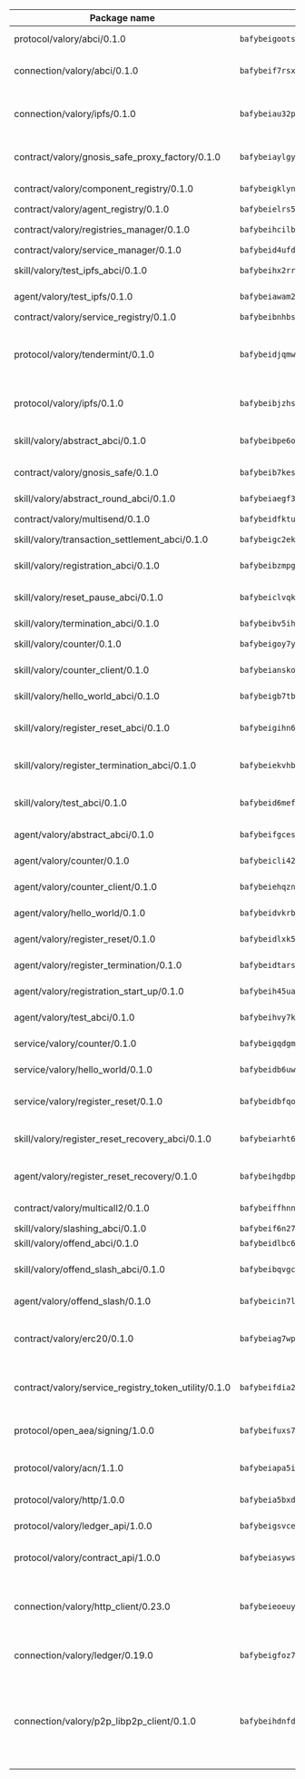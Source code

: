 | Package name                                                  | Package hash                                                  | Description                                                                                                                |
| ------------------------------------------------------------- | ------------------------------------------------------------- | -------------------------------------------------------------------------------------------------------------------------- |
| protocol/valory/abci/0.1.0                                    | `bafybeigootsvqpk6th5xpdtzanxum3earifrrezfyhylfrit7yvqdrtgpe` | A protocol for ABCI requests and responses.                                                                                |
| connection/valory/abci/0.1.0                                  | `bafybeif7rsxcw72mbzwcui3ozfaay5qnqorj5c52zedpqf56zczsxox3xe` | connection to wrap communication with an ABCI server.                                                                      |
| connection/valory/ipfs/0.1.0                                  | `bafybeiau32pzy55ta6ugl2bebevlxudal6pnlfomhplfm5mph6reaw3krq` | A connection responsible for uploading and downloading files from IPFS.                                                    |
| contract/valory/gnosis_safe_proxy_factory/0.1.0               | `bafybeiaylgywx2qtoaddokexql3d4iqfz5l7rlm5q24lzbn36we3ovfjmi` | Gnosis Safe proxy factory (GnosisSafeProxyFactory) contract                                                                |
| contract/valory/component_registry/0.1.0                      | `bafybeigklynwl3mfav5yt5zdkrqe6rukv4ygdhpdusk66ojt4jj7tunxcy` | Component registry contract                                                                                                |
| contract/valory/agent_registry/0.1.0                          | `bafybeielrs5qih3r6qhnily6x4h4j4j6kux6eqr546homow4c5ljgfyljq` | Agent registry contract                                                                                                    |
| contract/valory/registries_manager/0.1.0                      | `bafybeihcilb27ekgoplmc43iog2zrus63fufql4rly2umbuj573nu3zpg4` | Registries Manager contract                                                                                                |
| contract/valory/service_manager/0.1.0                         | `bafybeid4ufdirr3qaksk72iwnuzfelhzqwh7t3q56x2ixhzvwltte4yy5a` | Service Manager contract                                                                                                   |
| skill/valory/test_ipfs_abci/0.1.0                             | `bafybeihx2rrqm3ujuc3atyo3riiszxcux2nxpt7iwb542ugpkno5jgccj4` | IPFS e2e testing application.                                                                                              |
| agent/valory/test_ipfs/0.1.0                                  | `bafybeiawam2l5fezhigvfa7iallh4u5udyehgexcnvqdndrzjissiyxh5q` | Agent for testing the ABCI connection.                                                                                     |
| contract/valory/service_registry/0.1.0                        | `bafybeibnhbssozlmcxm5xkpzlzyvcpxaqh3b7vhjv735u4ysrgnyzd3g4i` | Service Registry contract                                                                                                  |
| protocol/valory/tendermint/0.1.0                              | `bafybeidjqmwvgi4rqgp65tbkhmi45fwn2odr5ecezw6q47hwitsgyw4jpa` | A protocol for communication between two AEAs to share tendermint configuration details.                                   |
| protocol/valory/ipfs/0.1.0                                    | `bafybeibjzhsengtxfofqpxy6syamplevp35obemwfp4c5lhag3v2bvgysa` | A protocol specification for IPFS requests and responses.                                                                  |
| skill/valory/abstract_abci/0.1.0                              | `bafybeibpe6ohnm4ritfnghdtpczdqlrcwufrxr5g75inkkgazeqhonyclu` | The abci skill provides a template of an ABCI application.                                                                 |
| contract/valory/gnosis_safe/0.1.0                             | `bafybeib7kes3b4ti2jongmyfedu35oult7nd3p4xxcsvtu657xnkz4utnu` | Gnosis Safe (GnosisSafeL2) contract                                                                                        |
| skill/valory/abstract_round_abci/0.1.0                        | `bafybeiaegf3eqqoxgb6kkzskgvq4kuenzcrucjijp623gljhdsryhlpdl4` | abstract round-based ABCI application                                                                                      |
| contract/valory/multisend/0.1.0                               | `bafybeidfktuprydtmi4umolfles5qaf7s3t26puvvs44hvkq6uwwr3ia3a` | MultiSend contract                                                                                                         |
| skill/valory/transaction_settlement_abci/0.1.0                | `bafybeigc2ekkpa6h6vctnrghe76iodzt7bw233r5vkjsn2rmphimej4aem` | ABCI application for transaction settlement.                                                                               |
| skill/valory/registration_abci/0.1.0                          | `bafybeibzmpg5xb54kgea3yqadt5ndpaa3u6lxa4h7a6yxonp3kkltan4vm` | ABCI application for common apps.                                                                                          |
| skill/valory/reset_pause_abci/0.1.0                           | `bafybeiclvqkumqvy75xu47g6ogfra5x3yeua7cvldldpo4apygvodo3exi` | ABCI application for resetting and pausing app executions.                                                                 |
| skill/valory/termination_abci/0.1.0                           | `bafybeibv5ihcfyh63zk6bicr2qpq6qtr6chbrtbgvyjsvstgwhztfcw6xa` | Termination skill.                                                                                                         |
| skill/valory/counter/0.1.0                                    | `bafybeigoy7ykp2rei6nnenh4aghkbx5xztspb5dfcsoeypljregrwrtpwi` | The ABCI Counter application example.                                                                                      |
| skill/valory/counter_client/0.1.0                             | `bafybeianskoghhdffn4wqquup3rtziefq6jareutugb6a5zkbvuvctgk3i` | A client for the ABCI counter application.                                                                                 |
| skill/valory/hello_world_abci/0.1.0                           | `bafybeigb7tbmwb4v3xg7sdg53npzm2dsceemzkligqldduiiczv2owkese` | Hello World ABCI application.                                                                                              |
| skill/valory/register_reset_abci/0.1.0                        | `bafybeigihn6kzmpizecudacd7y3ognbrz4zv5m5eonfjt2ymkggtiglun4` | ABCI application for dummy skill that registers and resets                                                                 |
| skill/valory/register_termination_abci/0.1.0                  | `bafybeiekvhbtsqs5jqahaqzj2t7qjka43tkmde3crbmjnwzhp3oxarlqfm` | ABCI application for dummy skill that registers and resets                                                                 |
| skill/valory/test_abci/0.1.0                                  | `bafybeid6mefnlzd6u67de3as7bkcisjyt3c6bx2o4frzu2i25mpwaycryy` | ABCI application for testing the ABCI connection.                                                                          |
| agent/valory/abstract_abci/0.1.0                              | `bafybeifgcesvothzojs4rs32v7igmxnxurnbk7a5oo64ltrrvktfxgkmte` | The abstract ABCI AEA - for testing purposes only.                                                                         |
| agent/valory/counter/0.1.0                                    | `bafybeicli42c3ruqqcrypqnkhrae4hwfjvyaz3v3hjwddyesl5yzmsmfvu` | The ABCI Counter example as an AEA                                                                                         |
| agent/valory/counter_client/0.1.0                             | `bafybeiehqzno2htmg37mwcdaifptslsz2zpjwptq33gpdegpuaxknpoxza` | The ABCI Counter example as an AEA                                                                                         |
| agent/valory/hello_world/0.1.0                                | `bafybeidvkrblxgsu2jl6622n5jsaqx6dq5g5jxwih7q7ycslk65stl3fdu` | Hello World ABCI example.                                                                                                  |
| agent/valory/register_reset/0.1.0                             | `bafybeidlxk5iknpqwpqhtbrlpgofbkbmgkp4ugu76pxqin4cyq5s4pkvvq` | Register reset to replicate Tendermint issue.                                                                              |
| agent/valory/register_termination/0.1.0                       | `bafybeidtars2epyq5r34nmdxrvuputbi45q6sc3ghrpquru2lznuonrwmy` | Register terminate to test the termination feature.                                                                        |
| agent/valory/registration_start_up/0.1.0                      | `bafybeih45uacummmd7o47zvzjk4vvm6dxrzl674rwaeosi5ppqgslyxdte` | Registration start-up ABCI example.                                                                                        |
| agent/valory/test_abci/0.1.0                                  | `bafybeihvy7k5kdaj2up2aevkmbeo7rglqcmj6oeaopc6kbzb556jct56ye` | Agent for testing the ABCI connection.                                                                                     |
| service/valory/counter/0.1.0                                  | `bafybeigqdgmqtxj37ycywyyyebwaqrea6mbgrzribadmwysdvrgucp5ida` | A set of agents incrementing a counter                                                                                     |
| service/valory/hello_world/0.1.0                              | `bafybeidb6uwo7l53wvp5adhq2l7xnpbih4jq3ngtzenv5r3kf7wyaybmge` | A simple demonstration of a simple ABCI application                                                                        |
| service/valory/register_reset/0.1.0                           | `bafybeidbfqoerriltefw2rljcm7c5xrvsemkdwzkqefthofbzyxumllxyy` | Test and debug tendermint reset mechanism.                                                                                 |
| skill/valory/register_reset_recovery_abci/0.1.0               | `bafybeiarht6ncvrpnl6p64gghectvb3dufbes7xqvyn3bccfh2sndcwqrq` | ABCI application for dummy skill that registers and resets                                                                 |
| agent/valory/register_reset_recovery/0.1.0                    | `bafybeihgdbp2lcswalnzitekb2obew4tyrbqtkl675mt5hyqz6byedwopa` | Agent to showcase hard reset as a recovery mechanism.                                                                      |
| contract/valory/multicall2/0.1.0                              | `bafybeiffhnnk3ibb3z53jxg4rfwcgjl657f56v3ld4rgafgavxxys3h74y` | The MakerDAO multicall2 contract.                                                                                          |
| skill/valory/slashing_abci/0.1.0                              | `bafybeif6n27e2tgbmaw4wnawkprd5w5zff2qbnuunkiw4rlhi4twqkxd3m` | Slashing skill.                                                                                                            |
| skill/valory/offend_abci/0.1.0                                | `bafybeidlbc6nmhxvcbloivbdoxrsy2wf2khoilczi356chc2dmzfc76wfa` | Offend ABCI application.                                                                                                   |
| skill/valory/offend_slash_abci/0.1.0                          | `bafybeibqvgcbmidauy2flgmsfuxdly25hurmy2jr442p4766j7dlpryboe` | ABCI application used in order to test the slashing abci                                                                   |
| agent/valory/offend_slash/0.1.0                               | `bafybeicin7lnbftp2vlmbwmdp7oxowsleoi6pslaqeqegiekkhjsyvo35e` | Offend and slash to test the slashing feature.                                                                             |
| contract/valory/erc20/0.1.0                                   | `bafybeiag7wpfri44bwrx26374mnxyglmwxod6gu37foqkvloqr7oeldlgu` | The scaffold contract scaffolds a contract to be implemented by the developer.                                             |
| contract/valory/service_registry_token_utility/0.1.0          | `bafybeifdia2y5546tvk6xzxeaqzf2n5n7dutj2hdzbgenxohaqhjtnjqm4` | The scaffold contract scaffolds a contract to be implemented by the developer.                                             |
| protocol/open_aea/signing/1.0.0                               | `bafybeifuxs7gdg2okbn7uofymenjlmnih2wxwkym44lsgwmklgwuckxm2m` | A protocol for communication between skills and decision maker.                                                            |
| protocol/valory/acn/1.1.0                                     | `bafybeiapa5ilsobggnspoqhspftwolrx52udrwmaxdxgrk26heuvl4oooa` | The protocol used for envelope delivery on the ACN.                                                                        |
| protocol/valory/http/1.0.0                                    | `bafybeia5bxdua2i6chw6pg47bvoljzcpuqxzy4rdrorbdmcbnwmnfdobtu` | A protocol for HTTP requests and responses.                                                                                |
| protocol/valory/ledger_api/1.0.0                              | `bafybeigsvceac33asd6ecbqev34meyyjwu3rangenv6xp5rkxyz4krvcby` | A protocol for ledger APIs requests and responses.                                                                         |
| protocol/valory/contract_api/1.0.0                            | `bafybeiasywsvax45qmugus5kxogejj66c5taen27h4voriodz7rgushtqa` | A protocol for contract APIs requests and responses.                                                                       |
| connection/valory/http_client/0.23.0                          | `bafybeieoeuy4brzimtnubmokwirhrx27ezls6cdnl5qik4rkykfle3nn2y` | The HTTP_client connection that wraps a web-based client connecting to a RESTful API specification.                        |
| connection/valory/ledger/0.19.0                               | `bafybeigfoz7d7si7s4jehvloq2zmiiocpbxcaathl3bxkyarxoerxq7g3a` | A connection to interact with any ledger API and contract API.                                                             |
| connection/valory/p2p_libp2p_client/0.1.0                     | `bafybeihdnfdth3qgltefgrem7xyi4b3ejzaz67xglm2hbma2rfvpl2annq` | The libp2p client connection implements a tcp connection to a running libp2p node as a traffic delegate to send/receive envelopes to/from agents in the DHT. |
